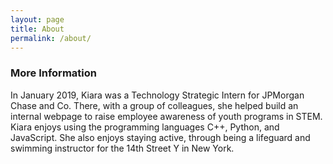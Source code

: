 ```yaml
---
layout: page
title: About
permalink: /about/
---
```


### More Information  
In January 2019, Kiara was a Technology Strategic Intern for JPMorgan Chase and Co.
There, with a group of colleagues, she helped build an internal webpage to raise
employee awareness of youth programs in STEM. Kiara enjoys using the programming languages
C++, Python, and JavaScript. She also enjoys staying active, through being a lifeguard
and swimming instructor for the 14th Street Y in New York.
